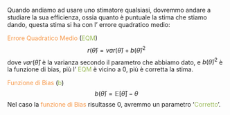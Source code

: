 Quando andiamo ad usare uno stimatore qualsiasi, dovremmo andare a studiare la sua efficienza, ossia quanto è puntuale la stima che stiamo dando, questa stima si ha con l’ errore quadratico medio:

<font color="#f79646">Errore Quadratico Medio</font> (<font color="#9bbb59">EQM</font>)
$$r(\hat{\theta})=var(\hat{\theta})+b(\hat{\theta})^2$$
dove $var(\hat{\theta})$ è la varianza secondo il parametro che abbiamo dato, e $b(\hat{\theta})^2$ è la funzione di bias, più l’ <font color="#9bbb59">EQM</font> è vicino a 0, più è corretta la stima.

<font color="#f79646">Funzione di Bias</font> (<font color="#9bbb59">b</font>)
$$b(\hat{\theta})=\mathbb{E}[\hat{\theta}]-\theta$$
Nel caso la <font color="#f79646">funzione di Bias</font> risultasse 0, avremmo un parametro ‘<font color="#9bbb59">Corretto</font>’.